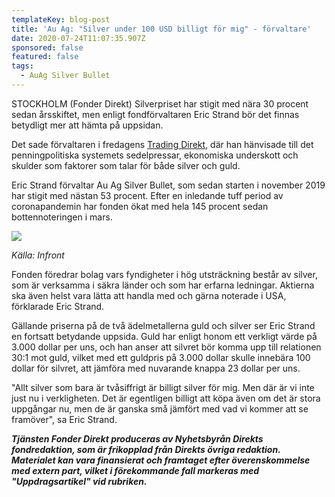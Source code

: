 ```yaml
---
templateKey: blog-post
title: 'Au Ag: "Silver under 100 USD billigt för mig" - förvaltare'
date: 2020-07-24T11:07:35.907Z
sponsored: false
featured: false
tags:
  - AuAg Silver Bullet
---
```

STOCKHOLM (Fonder Direkt) Silverpriset har stigit med nära 30 procent sedan årsskiftet, men enligt fondförvaltaren Eric Strand bör det finnas betydligt mer att hämta på uppsidan.

Det sade förvaltaren i fredagens [Trading Direkt](https://youtu.be/9tqBkWyHPnM), där han hänvisade till det penningpolitiska systemets sedelpressar, ekonomiska underskott och skulder som faktorer som talar för både silver och guld.

Eric Strand förvaltar Au Ag Silver Bullet, som sedan starten i november 2019 har stigit med nästan 53 procent. Efter en inledande tuff period av coronapandemin har fonden ökat med hela 145 procent sedan bottennoteringen i mars.

![](/img/auag-24jul.png)

*Källa: Infront*

Fonden föredrar bolag vars fyndigheter i hög utsträckning består av silver, som är verksamma i säkra länder och som har erfarna ledningar. Aktierna ska även helst vara lätta att handla med och gärna noterade i USA, förklarade Eric Strand.

Gällande priserna på de två ädelmetallerna guld och silver ser Eric Strand en fortsatt betydande uppsida. Guld har enligt honom ett verkligt värde på 3.000 dollar per uns, och han anser att silvret bör komma upp till relationen 30:1 mot guld, vilket med ett guldpris på 3.000 dollar skulle innebära 100 dollar för silvret, att jämföra med nuvarande knappa 23 dollar per uns.

"Allt silver som bara är tvåsiffrigt är billigt silver för mig. Men där är vi inte just nu i verkligheten. Det är egentligen billigt att köpa även om det är stora uppgångar nu, men de är ganska små jämfört med vad vi kommer att se framöver", sa Eric Strand.

***Tjänsten Fonder Direkt produceras av Nyhetsbyrån Direkts fondredaktion, som är frikopplad från Direkts övriga redaktion. Materialet kan vara finansierat och framtaget efter överenskommelse med extern part, vilket i förekommande fall markeras med "Uppdragsartikel" vid rubriken.***